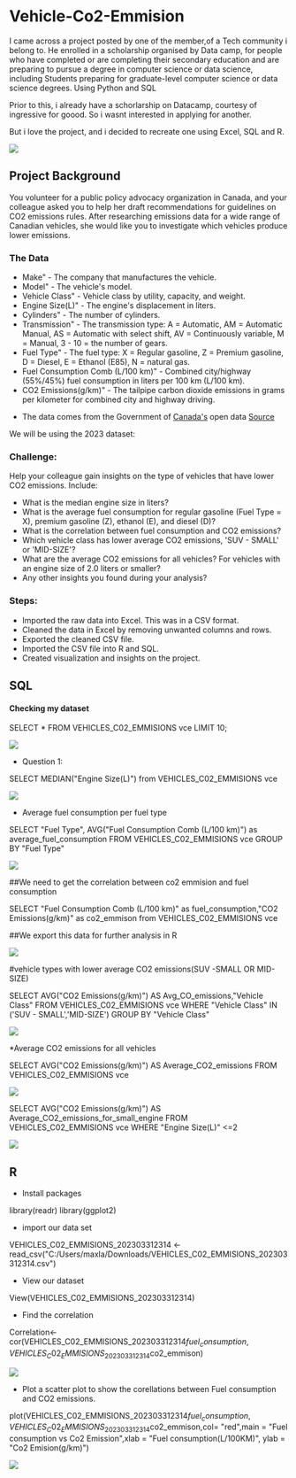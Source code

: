 # Vehicle-Co2-Emmision



I came across a project posted by one of the member,of a Tech community i belong to.
He enrolled in a scholarship organised by Data camp, for people who have completed or are completing their secondary education and are preparing to pursue a degree in computer science or data science, including Students preparing for graduate-level computer science or data science degrees. Using Python and SQL

Prior to this, i already have a schorlarship on Datacamp, courtesy of ingressive for goood. So i wasnt interested in applying for another.

But i love the project, and i decided to recreate one using Excel, SQL and R.


![](Emissions_picture.png)

## Project Background

You volunteer for a public policy advocacy organization in Canada, and your colleague asked you to help her draft recommendations for guidelines on CO2 emissions rules.
After researching emissions data for a wide range of Canadian vehicles, she would like you to investigate which vehicles produce lower emissions.

### The Data

* Make" - The company that manufactures the vehicle.
* Model" - The vehicle's model.
* Vehicle Class" - Vehicle class by utility, capacity, and weight.
* Engine Size(L)" - The engine's displacement in liters.
* Cylinders" - The number of cylinders.
* Transmission" - The transmission type: A = Automatic, AM = Automatic Manual, AS = Automatic with select shift, AV = Continuously variable, M = Manual, 3 - 10 = the number of gears.
* Fuel Type" - The fuel type: X = Regular gasoline, Z = Premium gasoline, D = Diesel, E = Ethanol (E85), N = natural gas.
* Fuel Consumption Comb (L/100 km)" - Combined city/highway (55%/45%) fuel consumption in liters per 100 km (L/100 km).
* CO2 Emissions(g/km)" - The tailpipe carbon dioxide emissions in grams per kilometer for combined city and highway driving.

+ The data comes from the Government of [Canada's](https://open.canada.ca/en) open data [Source](https://app.datacamp.com/workspace/w/30c9e0f9-a189-4ebe-bea1-afa18b857eb6#you-have-access-to-seven-years-of-co2-emissions-data-for-canadian-vehicles-source)

We will be using the 2023 dataset:

### Challenge:

Help your colleague gain insights on the type of vehicles that have lower CO2 emissions. Include:

* What is the median engine size in liters?
* What is the average fuel consumption for regular gasoline (Fuel Type = X), premium gasoline (Z), ethanol (E), and diesel (D)?
* What is the correlation between fuel consumption and CO2 emissions?
* Which vehicle class has lower average CO2 emissions, 'SUV - SMALL' or 'MID-SIZE'?
* What are the average CO2 emissions for all vehicles? For vehicles with an engine size of 2.0 liters or smaller?
* Any other insights you found during your analysis?


### Steps:

* Imported the raw data into Excel. This was in a CSV format.
* Cleaned the data in Excel by removing unwanted columns and rows.
* Exported the cleaned CSV file.
* Imported the CSV file into R and SQL.
* Created visualization and insights on the project.


## SQL

#### Checking my dataset

SELECT *
FROM VEHICLES_C02_EMMISIONS vce 
LIMIT 10;

![](FIRST_TEN_ROWS_WITH_SQL.png)

* Question 1:

SELECT MEDIAN("Engine Size(L)")
from VEHICLES_C02_EMMISIONS vce 

![](Engine_Median_Size_SQL.png)


* Average fuel consumption per fuel type

SELECT "Fuel Type", AVG("Fuel Consumption Comb (L/100 km)") as average_fuel_consumption
FROM VEHICLES_C02_EMMISIONS vce 
GROUP BY "Fuel Type" 

![](AVG_Fuel_Consumption_Per_Fuel_Type_SQL.png)


##We need to get the correlation between co2 emmision and fuel consumption


SELECT "Fuel Consumption Comb (L/100 km)" as fuel_consumption,"CO2 Emissions(g/km)" as co2_emmison
from VEHICLES_C02_EMMISIONS vce

##We export this data for further analysis in R

![](first_ten_rows_Of_data_exported_to_calculate_correlation.png)



#vehicle types with lower average CO2 emissions(SUV -SMALL OR MID-SIZE)

SELECT AVG("CO2 Emissions(g/km)") AS Avg_CO_emissions,"Vehicle Class" 
FROM VEHICLES_C02_EMMISIONS vce 
WHERE "Vehicle Class" IN  ('SUV - SMALL','MID-SIZE')
GROUP BY "Vehicle Class" 

![](Suv_small_vs_Mid_size.png)


*Average CO2 emissions for all vehicles

SELECT AVG("CO2 Emissions(g/km)") AS Average_CO2_emissions
FROM VEHICLES_C02_EMMISIONS vce

![](Average_CO2_Emmisions.png)


SELECT AVG("CO2 Emissions(g/km)") AS Average_CO2_emissions_for_small_engine
FROM VEHICLES_C02_EMMISIONS vce 
WHERE "Engine Size(L)" <=2 

![](Average_Co2_Emmisions_for_smaller_engines.png)



## R

* Install packages

library(readr)
library(ggplot2)

* import our data set

VEHICLES_C02_EMMISIONS_202303312314 <- read_csv("C:/Users/maxla/Downloads/VEHICLES_C02_EMMISIONS_202303312314.csv")

* View our dataset

View(VEHICLES_C02_EMMISIONS_202303312314)

* Find the correlation


Correlation<-cor(VEHICLES_C02_EMMISIONS_202303312314$fuel_consumption,VEHICLES_C02_EMMISIONS_202303312314$co2_emmison)

![](Correlation.png)


* Plot a scatter plot to show the corellations between Fuel consumption and CO2 emissions.

plot(VEHICLES_C02_EMMISIONS_202303312314$fuel_consumption,VEHICLES_C02_EMMISIONS_202303312314$co2_emmison,col= "red",main = "Fuel consumption vs Co2 Emission",xlab = "Fuel consumption(L/100KM)", ylab = "Co2 Emision(g/km)")

![](Fuel_consumption_VS_Co2_Emissions_R.png)



